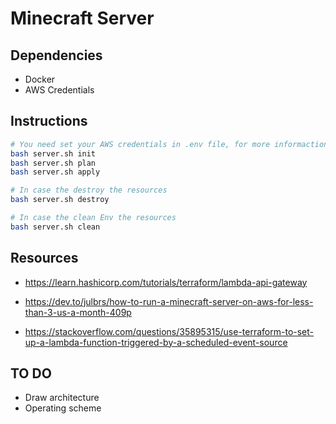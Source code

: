 # Minecraft Server
## Dependencies
- Docker
- AWS Credentials

## Instructions
```bash
# You need set your AWS credentials in .env file, for more informaction check **.env.template**
bash server.sh init
bash server.sh plan
bash server.sh apply

# In case the destroy the resources
bash server.sh destroy

# In case the clean Env the resources
bash server.sh clean
```

## Resources
- https://learn.hashicorp.com/tutorials/terraform/lambda-api-gateway

- https://dev.to/julbrs/how-to-run-a-minecraft-server-on-aws-for-less-than-3-us-a-month-409p

- https://stackoverflow.com/questions/35895315/use-terraform-to-set-up-a-lambda-function-triggered-by-a-scheduled-event-source

## TO DO
- Draw architecture
- Operating scheme
